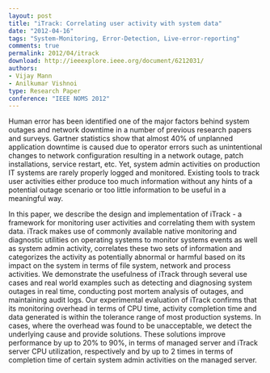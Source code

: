 ```yaml
---
layout: post
title: "iTrack: Correlating user activity with system data"
date: "2012-04-16"
tags: "System-Monitoring, Error-Detection, Live-error-reporting"
comments: true
permalink: 2012/04/itrack
download: http://ieeexplore.ieee.org/document/6212031/
authors:
- Vijay Mann
- Anilkumar Vishnoi
type: Research Paper
conference: "IEEE NOMS 2012"
---
```


Human error has been identified one of the major factors behind system outages and network downtime in a number of previous research papers and surveys. Gartner statistics show that almost 40% of unplanned application downtime is caused due to operator errors such as unintentional changes to network configuration resulting in a network outage, patch installations, service restart, etc. Yet, system admin activities on production IT systems are rarely properly logged and monitored. Existing tools to track user activities either produce too much information without any hints of a potential outage scenario or too little information to be useful in a meaningful way.

In this paper, we describe the design and implementation of iTrack - a framework for monitoring user activities and correlating them with system data. iTrack makes use of commonly available native monitoring and diagnostic utilities on operating systems to monitor systems events as well as system admin activity, correlates these two sets of information and categorizes the activity as potentially abnormal or harmful based on its impact on the system in terms of file system, network and process activities. We demonstrate the usefulness of iTrack through several use cases and real world examples such as detecting and diagnosing system outages in real time, conducting post mortem analysis of outages, and maintaining audit logs. Our experimental evaluation of iTrack confirms that its monitoring overhead in terms of CPU time, activity completion time and data generated is within the tolerance range of most production systems. In cases, where the overhead was found to be unacceptable, we detect the underlying cause and provide solutions. These solutions improve performance by up to 20% to 90%, in terms of managed server and iTrack server CPU utilization, respectively and by up to 2 times in terms of completion time of certain system admin activities on the managed server.
